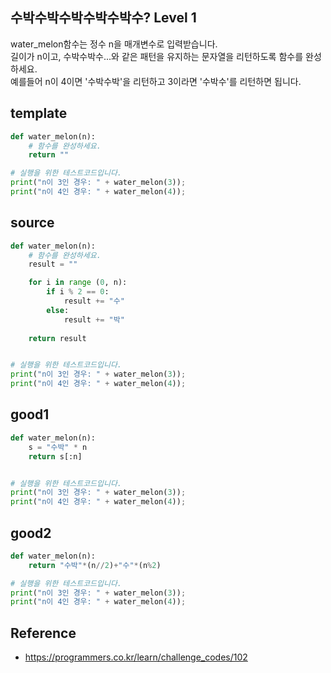 ## 수박수박수박수박수박수? Level 1
water_melon함수는 정수 n을 매개변수로 입력받습니다.  
길이가 n이고, 수박수박수...와 같은 패턴을 유지하는 문자열을 리턴하도록 함수를 완성하세요.  
예를들어 n이 4이면 '수박수박'을 리턴하고 3이라면 '수박수'를 리턴하면 됩니다.  

## template
```python
def water_melon(n):
    # 함수를 완성하세요.
    return ""

# 실행을 위한 테스트코드입니다.
print("n이 3인 경우: " + water_melon(3));
print("n이 4인 경우: " + water_melon(4));
```

## source
```python
def water_melon(n):
    # 함수를 완성하세요.
    result = ""

    for i in range (0, n):
        if i % 2 == 0:
            result += "수"
        else:
            result += "박"
    
    return result


# 실행을 위한 테스트코드입니다.
print("n이 3인 경우: " + water_melon(3));
print("n이 4인 경우: " + water_melon(4));
```

## good1
```python
def water_melon(n):
    s = "수박" * n
    return s[:n]


# 실행을 위한 테스트코드입니다.
print("n이 3인 경우: " + water_melon(3));
print("n이 4인 경우: " + water_melon(4));
```

## good2
```python
def water_melon(n):
    return "수박"*(n//2)+"수"*(n%2)

# 실행을 위한 테스트코드입니다.
print("n이 3인 경우: " + water_melon(3));
print("n이 4인 경우: " + water_melon(4));
```

## Reference
* https://programmers.co.kr/learn/challenge_codes/102
